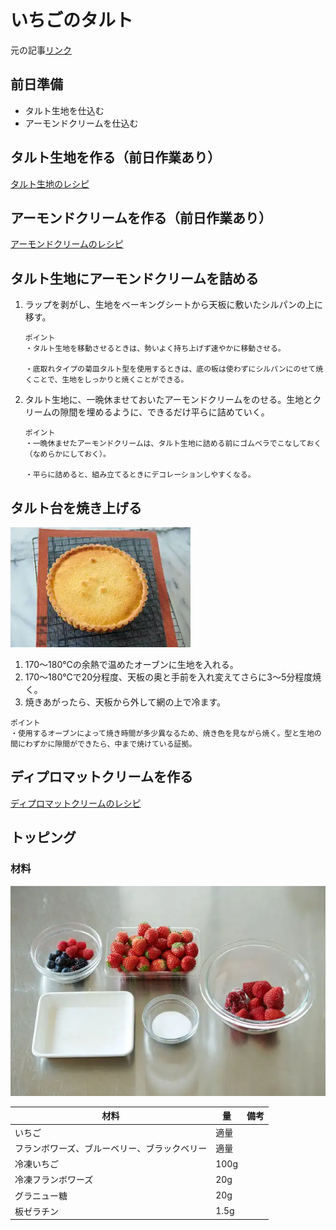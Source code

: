 # いちごのタルト

元の記事[リンク](https://www.gnavi.co.jp/dressing/article/22280/)

## 前日準備

- タルト生地を仕込む
- アーモンドクリームを仕込む

## タルト生地を作る（前日作業あり）

<a href="/pages/my-recipe/tart" target="_blank" rel="noopener noreferrer">
  タルト生地のレシピ
</a>

## アーモンドクリームを作る（前日作業あり）

<a href="/pages/my-recipe/almond-cream" target="_blank" rel="noopener noreferrer">
  アーモンドクリームのレシピ
</a>

## タルト生地にアーモンドクリームを詰める

1. ラップを剥がし、生地をベーキングシートから天板に敷いたシルパンの上に移す。

    ```
    ポイント
    ・タルト生地を移動させるときは、勢いよく持ち上げず速やかに移動させる。

    ・底取れタイプの菊皿タルト型を使用するときは、底の板は使わずにシルパンにのせて焼くことで、生地をしっかりと焼くことができる。
    ```

1. タルト生地に、一晩休ませておいたアーモンドクリームをのせる。生地とクリームの隙間を埋めるように、できるだけ平らに詰めていく。

    ```
    ポイント
    ・一晩休ませたアーモンドクリームは、タルト生地に詰める前にゴムベラでこなしておく（なめらかにしておく）。

    ・平らに詰めると、組み立てるときにデコレーションしやすくなる。
    ```

## タルト台を焼き上げる

![焼き上げ](images/焼き上げ.png)

1. 170～180℃の余熱で温めたオーブンに生地を入れる。
2. 170～180℃で20分程度、天板の奥と手前を入れ変えてさらに3～5分程度焼く。
1. 焼きあがったら、天板から外して網の上で冷ます。

```
ポイント
・使用するオーブンによって焼き時間が多少異なるため、焼き色を見ながら焼く。型と生地の間にわずかに隙間ができたら、中まで焼けている証拠。
```

## ディプロマットクリームを作る

<a href="/pages/my-recipe/diplomat-cream" target="_blank" rel="noopener noreferrer">
  ディプロマットクリームのレシピ
</a>

## トッピング

### 材料

![トッピングの材料](images/トッピング材料.png)

| 材料                                         | 量   | 備考 |
| -------------------------------------------- | ---- | ---- |
| いちご                                       | 適量 |      |
| フランボワーズ、ブルーベリー、ブラックベリー | 適量 |      |
| 冷凍いちご                                   | 100g |      |
| 冷凍フランボワーズ                           | 20g  |      |
| グラニュー糖                                 | 20g  |      |
| 板ゼラチン                                   | 1.5g |      |